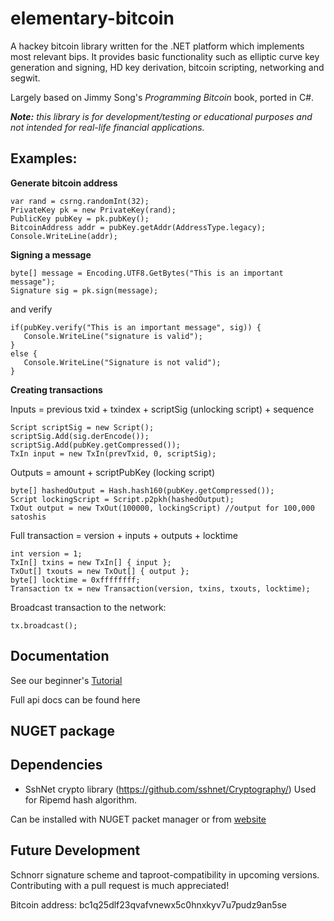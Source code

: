 # elementary-bitcoin

A hackey bitcoin library written for the .NET platform which implements most relevant bips. It provides basic functionality such as elliptic curve key
generation and signing, HD key derivation, bitcoin scripting, networking and segwit. 

Largely based on Jimmy Song's *Programming Bitcoin* book, ported in C#.


***Note:** this library is for development/testing or educational purposes and not intended for real-life financial applications.*


## **Examples:**

**Generate bitcoin address**
```
var rand = csrng.randomInt(32);
PrivateKey pk = new PrivateKey(rand);
PublicKey pubKey = pk.pubKey();
BitcoinAddress addr = pubKey.getAddr(AddressType.legacy);
Console.WriteLine(addr);
 ```
 
 **Signing a message**
 ```
 byte[] message = Encoding.UTF8.GetBytes("This is an important message");
 Signature sig = pk.sign(message);
 ```
 and verify
 ```
if(pubKey.verify("This is an important message", sig)) {
	Console.WriteLine("signature is valid");
}
else {
	Console.WriteLine("Signature is not valid");
}
```


**Creating transactions**

Inputs = previous txid + txindex + scriptSig (unlocking script) + sequence
```
Script scriptSig = new Script();
scriptSig.Add(sig.derEncode());
scriptSig.Add(pubKey.getCompressed());
TxIn input = new TxIn(prevTxid, 0, scriptSig);
```

Outputs = amount + scriptPubKey (locking script)
```
byte[] hashedOutput = Hash.hash160(pubKey.getCompressed());
Script lockingScript = Script.p2pkh(hashedOutput);
TxOut output = new TxOut(100000, lockingScript) //output for 100,000 satoshis
```

Full transaction = version + inputs + outputs + locktime
```
int version = 1;
TxIn[] txins = new TxIn[] { input };
TxOut[] txouts = new TxOut[] { output };
byte[] locktime = 0xffffffff;
Transaction tx = new Transaction(version, txins, txouts, locktime);
```

Broadcast  transaction to the network:
```
tx.broadcast();
```

## **Documentation**

See our beginner's [Tutorial](https://ch1ru.github.io/elemental-bitcoin/) 

Full api docs can be found here

## NUGET package

## Dependencies

- SshNet crypto library (https://github.com/sshnet/Cryptography/) Used for Ripemd hash algorithm.

Can be installed with NUGET packet manager or from [website](https://www.nuget.org/packages/SshNet.Security.Cryptography/1.3.0?_src=template)

## **Future Development**

Schnorr signature scheme and taproot-compatibility in upcoming versions. 
Contributing with a pull request is much appreciated!


Bitcoin address: bc1q25dlf23qvafvnewx5c0hnxkyv7u7pudz9an5se
